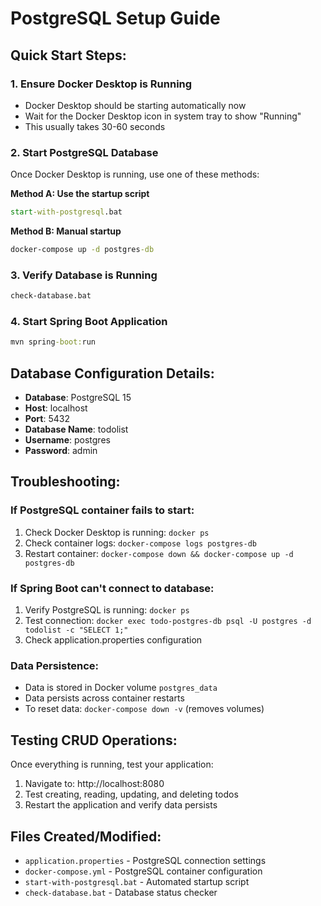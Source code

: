# PostgreSQL Setup Guide

## Quick Start Steps:

### 1. Ensure Docker Desktop is Running
- Docker Desktop should be starting automatically now
- Wait for the Docker Desktop icon in system tray to show "Running"
- This usually takes 30-60 seconds

### 2. Start PostgreSQL Database
Once Docker Desktop is running, use one of these methods:

**Method A: Use the startup script**
```cmd
start-with-postgresql.bat
```

**Method B: Manual startup**
```cmd
docker-compose up -d postgres-db
```

### 3. Verify Database is Running
```cmd
check-database.bat
```

### 4. Start Spring Boot Application
```cmd
mvn spring-boot:run
```

## Database Configuration Details:
- **Database**: PostgreSQL 15
- **Host**: localhost
- **Port**: 5432
- **Database Name**: todolist
- **Username**: postgres
- **Password**: admin

## Troubleshooting:

### If PostgreSQL container fails to start:
1. Check Docker Desktop is running: `docker ps`
2. Check container logs: `docker-compose logs postgres-db`
3. Restart container: `docker-compose down && docker-compose up -d postgres-db`

### If Spring Boot can't connect to database:
1. Verify PostgreSQL is running: `docker ps`
2. Test connection: `docker exec todo-postgres-db psql -U postgres -d todolist -c "SELECT 1;"`
3. Check application.properties configuration

### Data Persistence:
- Data is stored in Docker volume `postgres_data`
- Data persists across container restarts
- To reset data: `docker-compose down -v` (removes volumes)

## Testing CRUD Operations:

Once everything is running, test your application:
1. Navigate to: http://localhost:8080
2. Test creating, reading, updating, and deleting todos
3. Restart the application and verify data persists

## Files Created/Modified:
- `application.properties` - PostgreSQL connection settings
- `docker-compose.yml` - PostgreSQL container configuration  
- `start-with-postgresql.bat` - Automated startup script
- `check-database.bat` - Database status checker
